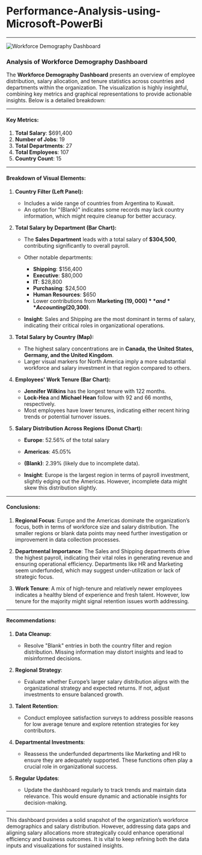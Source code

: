 # Performance-Analysis-using-Microsoft-PowerBi

---


![Workforce Demography Dashboard](https://drive.google.com/uc?id=1Hoqa0z5r1z0FMcpZsNe9d_CpggkZbz2G)

### Analysis of Workforce Demography Dashboard

The **Workforce Demography Dashboard** presents an overview of employee distribution, salary allocation, and tenure statistics across countries and departments within the organization. The visualization is highly insightful, combining key metrics and graphical representations to provide actionable insights. Below is a detailed breakdown:

---

#### **Key Metrics:**
1. **Total Salary**: $691,400  
2. **Number of Jobs**: 19  
3. **Total Departments**: 27  
4. **Total Employees**: 107  
5. **Country Count**: 15  

---

#### **Breakdown of Visual Elements:**

1. **Country Filter (Left Panel):**
   - Includes a wide range of countries from Argentina to Kuwait.  
   - An option for "(Blank)" indicates some records may lack country information, which might require cleanup for better accuracy.

2. **Total Salary by Department (Bar Chart):**
   - The **Sales Department** leads with a total salary of **$304,500**, contributing significantly to overall payroll.  
   - Other notable departments:
     - **Shipping**: $156,400  
     - **Executive**: $80,000  
     - **IT**: $28,800  
     - **Purchasing**: $24,500  
     - **Human Resources**: $650  
     - Lower contributions from **Marketing ($19,000)** and **Accounting ($20,300)**.  

   - **Insight**: Sales and Shipping are the most dominant in terms of salary, indicating their critical roles in organizational operations. 

3. **Total Salary by Country (Map):**
   - The highest salary concentrations are in **Canada, the United States, Germany, and the United Kingdom**.  
   - Larger visual markers for North America imply a more substantial workforce and salary investment in that region compared to others.

4. **Employees' Work Tenure (Bar Chart):**
   - **Jennifer Wilkins** has the longest tenure with 122 months.  
   - **Lock-Hea** and **Michael Hean** follow with 92 and 66 months, respectively.  
   - Most employees have lower tenures, indicating either recent hiring trends or potential turnover issues.

5. **Salary Distribution Across Regions (Donut Chart):**
   - **Europe**: 52.56% of the total salary  
   - **Americas**: 45.05%  
   - **(Blank)**: 2.39% (likely due to incomplete data).  

   - **Insight**: Europe is the largest region in terms of payroll investment, slightly edging out the Americas. However, incomplete data might skew this distribution slightly.

---

#### **Conclusions:**
1. **Regional Focus**: Europe and the Americas dominate the organization’s focus, both in terms of workforce size and salary distribution. The smaller regions or blank data points may need further investigation or improvement in data collection processes.  

2. **Departmental Importance**: The Sales and Shipping departments drive the highest payroll, indicating their vital roles in generating revenue and ensuring operational efficiency. Departments like HR and Marketing seem underfunded, which may suggest under-utilization or lack of strategic focus.  

3. **Work Tenure**: A mix of high-tenure and relatively newer employees indicates a healthy blend of experience and fresh talent. However, low tenure for the majority might signal retention issues worth addressing.

---

#### **Recommendations:**

1. **Data Cleanup**:  
   - Resolve "Blank" entries in both the country filter and region distribution. Missing information may distort insights and lead to misinformed decisions.  

2. **Regional Strategy**:  
   - Evaluate whether Europe’s larger salary distribution aligns with the organizational strategy and expected returns. If not, adjust investments to ensure balanced growth.  

3. **Talent Retention**:  
   - Conduct employee satisfaction surveys to address possible reasons for low average tenure and explore retention strategies for key contributors.

4. **Departmental Investments**:  
   - Reassess the underfunded departments like Marketing and HR to ensure they are adequately supported. These functions often play a crucial role in organizational success.

5. **Regular Updates**:  
   - Update the dashboard regularly to track trends and maintain data relevance. This would ensure dynamic and actionable insights for decision-making.

---


This dashboard provides a solid snapshot of the organization’s workforce demographics and salary distribution. However, addressing data gaps and aligning salary allocations more strategically could enhance operational efficiency and business outcomes. It is vital to keep refining both the data inputs and visualizations for sustained insights.

